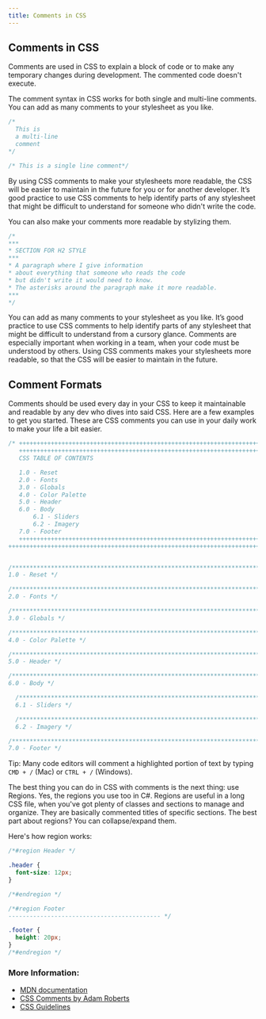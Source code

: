 ```yaml
---
title: Comments in CSS
---
```

## Comments in CSS

Comments are used in CSS to explain a block of code or to make any temporary changes during development. The commented code doesn't execute.

The comment syntax in CSS works for both single and multi-line comments. You can add as many comments to your stylesheet as you like.

```css
/*
  This is
  a multi-line
  comment
*/

/* This is a single line comment*/
```

By using CSS comments to make your stylesheets more readable, the CSS will be easier to maintain in the future for you or for another developer. 
It’s good practice to use CSS comments to help identify parts of any stylesheet that might be difficult to understand for someone who didn't write the code. 

You can also make your comments more readable by stylizing them.  

```css
/*
***
* SECTION FOR H2 STYLE
***
* A paragraph where I give information
* about everything that someone who reads the code
* but didn't write it would need to know.
* The asterisks around the paragraph make it more readable.
***
*/
```

You can add as many comments to your stylesheet as you like. It’s good practice to use CSS comments to help identify parts of any stylesheet that might be difficult to understand from a cursory glance. Comments are especially important when working in a team, when your code must be understood by others. Using CSS comments makes your stylesheets more readable, so that the CSS will be easier to maintain in the future.

## Comment Formats

Comments should be used every day in your CSS to keep it maintainable and readable by any dev who dives into said CSS.
Here are a few examples to get you started. These are CSS comments you can use in your daily work to make your life a bit easier.

```css
/* ++++++++++++++++++++++++++++++++++++++++++++++++++++++++++++++++++++++++++
   ++++++++++++++++++++++++++++++++++++++++++++++++++++++++++++++++++++++++++
   CSS TABLE OF CONTENTS

   1.0 - Reset
   2.0 - Fonts
   3.0 - Globals
   4.0 - Color Palette
   5.0 - Header
   6.0 - Body
       6.1 - Sliders
       6.2 - Imagery
   7.0 - Footer
   ++++++++++++++++++++++++++++++++++++++++++++++++++++++++++++++++++++++++++
++++++++++++++++++++++++++++++++++++++++++++++++++++++++++++++++++++++++++ */


/****************************************************************************
1.0 - Reset */

/****************************************************************************
2.0 - Fonts */

/****************************************************************************
3.0 - Globals */

/****************************************************************************
4.0 - Color Palette */

/****************************************************************************
5.0 - Header */

/****************************************************************************
6.0 - Body */

  /************************************************************************
  6.1 - Sliders */

  /************************************************************************
  6.2 - Imagery */

/****************************************************************************
7.0 - Footer */
```

Tip: Many code editors will comment a highlighted portion of text by typing `CMD + /` (Mac) or `CTRL + /` (Windows).

The best thing you can do in CSS with comments is the next thing: use Regions. Yes, the regions you use too in C#.
Regions are useful in a long CSS file, when you've got plenty of classes and sections to manage and organize. They are basically commented titles of specific sections. The best part about regions? You can collapse/expand them.

Here's how region works:
``` css
/*#region Header */

.header {
  font-size: 12px;
}

/*#endregion */

/*#region Footer
------------------------------------------- */

.footer {
  height: 20px;
}
/*#endregion */
```

### More Information:

* [MDN documentation](https://developer.mozilla.org/en-US/docs/Web/CSS/Comments)
* [CSS Comments by Adam Roberts](https://www.sitepoint.com/css-comments/)
* [CSS Guidelines](https://cssguidelin.es/#commenting)
